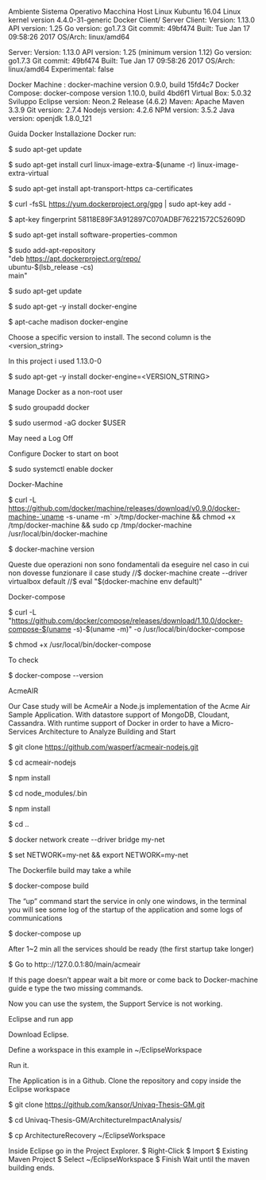 ﻿Ambiente
Sistema Operativo Macchina Host
Linux Kubuntu 16.04
Linux kernel version 4.4.0-31-generic
Docker Client/ Server
Client:
        Version:      1.13.0
        API version:  1.25
        Go version:   go1.7.3
        Git commit:   49bf474
        Built:        Tue Jan 17 09:58:26 2017
        OS/Arch:      linux/amd64


Server:
        Version:      1.13.0
        API version:  1.25 (minimum version 1.12)
        Go version:   go1.7.3
        Git commit:   49bf474
        Built:        Tue Jan 17 09:58:26 2017
        OS/Arch:      linux/amd64
        Experimental: false


Docker Machine : docker-machine version 0.9.0, build 15fd4c7
Docker Compose: docker-compose version 1.10.0, build 4bd6f1
Virtual Box: 5.0.32
Sviluppo
Eclipse version: Neon.2 Release (4.6.2)
Maven: Apache Maven 3.3.9
Git version: 2.7.4
Nodejs version: 4.2.6
NPM version: 3.5.2
Java version: openjdk 1.8.0_121


Guida
Docker
Installazione Docker run:


$ sudo apt-get update

$ sudo apt-get install curl linux-image-extra-$(uname -r) linux-image-extra-virtual

$ sudo apt-get install apt-transport-https ca-certificates

$ curl -fsSL https://yum.dockerproject.org/gpg | sudo apt-key add -

$ apt-key fingerprint 58118E89F3A912897C070ADBF76221572C52609D

$ sudo apt-get install software-properties-common

$ sudo add-apt-repository \
      "deb https://apt.dockerproject.org/repo/ \
      ubuntu-$(lsb_release -cs) \
      main"
      
$ sudo apt-get update

$ sudo apt-get -y install docker-engine

$ apt-cache madison docker-engine

Choose a specific version to install. The second column is the <version_string>

In this project i used 1.13.0-0

$ sudo apt-get -y install docker-engine=<VERSION_STRING>


Manage Docker as a non-root user

$ sudo groupadd docker

$ sudo usermod -aG docker $USER

May need a Log Off



Configure Docker to start on boot

$ sudo systemctl enable docker

Docker-Machine

$ curl -L https://github.com/docker/machine/releases/download/v0.9.0/docker-machine-`uname -s`-`uname -m` >/tmp/docker-machine &&
  chmod +x /tmp/docker-machine &&
 sudo cp /tmp/docker-machine /usr/local/bin/docker-machine
 
$ docker-machine version

Queste due operazioni non sono fondamentali da eseguire nel caso in cui non dovesse funzionare il case study
//$ docker-machine create --driver virtualbox default
//$ eval "$(docker-machine env default)"

Docker-compose

$ curl -L "https://github.com/docker/compose/releases/download/1.10.0/docker-compose-$(uname -s)-$(uname -m)" -o /usr/local/bin/docker-compose

$ chmod +x /usr/local/bin/docker-compose

To check

$ docker-compose --version

AcmeAIR

Our Case study will be AcmeAir a Node.js implementation of the Acme Air Sample Application. With datastore support of MongoDB, Cloudant, Cassandra. 
With runtime support of  Docker in order to have a  Micro-Services Architecture to Analyze
Building and Start


$ git clone https://github.com/wasperf/acmeair-nodejs.git

$ cd acmeair-nodejs

$ npm install

$ cd node_modules/.bin

$ npm install

$ cd ..

$ docker network create --driver bridge my-net

$ set NETWORK=my-net && export NETWORK=my-net 

The Dockerfile build may take a while

$ docker-compose build

The “up” command start the service in only one windows, in the terminal you will see some log of the startup of the application and some logs of communications

$ docker-compose up

After 1~2 min all the services should be ready (the first startup take longer)

$ Go to http:://127.0.0.1:80/main/acmeair

If this page doesn’t appear wait a bit more or come back to Docker-machine guide e type the two missing commands.


Now you can use the system, the Support Service is not working.


Eclipse and run app

Download Eclipse.

Define a workspace in this example in ~/EclipseWorkspace

Run it. 

The Application is in a Github. Clone the repository and copy inside the Eclipse workspace

$ git clone https://github.com/kansor/Univaq-Thesis-GM.git

$ cd Univaq-Thesis-GM/ArchitectureImpactAnalysis/

$ cp ArchitectureRecovery ~/EclipseWorkspace



Inside Eclipse go in the Project Explorer.
$ Right-Click
$ Import 
$ Existing Maven Project
$ Select ~/EclipseWorkspace
$ Finish
Wait until the maven building ends.